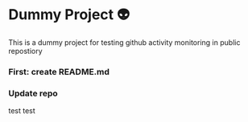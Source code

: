 # Dummy Project 👽
This is a dummy project for testing github activity monitoring in public repostiory


### First: create README.md
### Update repo
test
test
